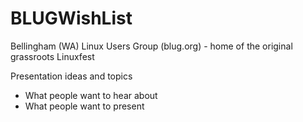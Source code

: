 # BLUGWishList
Bellingham (WA) Linux Users Group (blug.org) - home of the original grassroots Linuxfest

Presentation ideas and topics  
* What people want to hear about  
* What people want to present  
